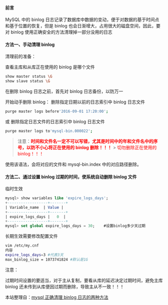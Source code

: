#### 前言

MySQL 中的 binlog 日志记录了数据库中数据的变动，便于对数据的基于时间点和基于位置的恢复，但是 binlog 也会日渐增大，占用很大的磁盘空间，因此，要对 binlog 使用正确安全的方法清理掉一部分没用的日志

#### 方法一、手动清理 binlog

清理前的准备：

查看主库和从库正在使用的 binlog 是哪个文件

```bash
show master status \G
show slave status \G
```

在删除 binlog 日志之前，首先对 binlog 日志备份，以防万一

开始动手删除 binlog：
删除指定日期以前的日志索引中 binlog 日志文件

```bash
purge master logs before'2016-09-01 17:20:00';
```

或 删除指定日志文件的日志索引中 binlog 日志文件

```bash
purge master logs to'mysql-bin.000022';
```

> 注意：<font color="red" >**时间和文件名一定不可以写错，尤其是时间中的年和文件名中的序号，以防不小心将正在使用的 binlog 删除！！！**</font> > <font color="red" >切勿删除正在使用的 binlog！！！</font>

使用该语法，会将对应的文件和 mysql-bin.index 中的对应路径删除。

#### 方法二、通过设置 binlog 过期的时间，使系统自动删除 binlog 文件

临时生效

```sql
mysql> show variables like 'expire_logs_days';
+------------------+-------+
| Variable_name  | Value |
+------------------+-------+
| expire_logs_days |   0  |
+------------------+-------+
mysql> set global expire_logs_days = 30;    #设置binlog多少天过期
```

长期生效需要修改配置文件

```bash
vim /etc/my.cnf
内容
expire_logs_days=3 #代表3天
max_binlog_size = 1073741824 #默认是1G
```

注意：

过期时间设置的要适当，对于主从复制，要看从库的延迟决定过期时间，避免主库 binlog 还未传到从库便因过期而删除，导致主从不一致！！！

本站整理自：[mysql 正确清理 binlog 日志的两种方法](https://blog.csdn.net/tengxing007/article/details/79881519)

